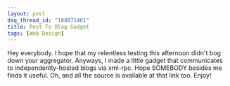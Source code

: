 ```yaml
---
layout: post
dsq_thread_id: "108871461"
title: Post To Blog Gadget
tags: [Web Design]
---
```


Hey everybody. I hope that my relentless testing this afternoon didn't bog down your aggregator. Anyways, I made a little gadget that communicates to independently-hosted blogs via xml-rpc. Hope SOMEBODY besides me finds it useful. Oh, and all the source is available at that link too. Enjoy!